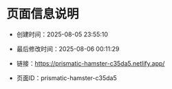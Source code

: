 # 页面信息说明

- 创建时间：2025-08-05 23:55:10

- 最后修改时间：2025-08-06 00:11:29

- 链接：https://prismatic-hamster-c35da5.netlify.app/

- 页面ID：prismatic-hamster-c35da5
